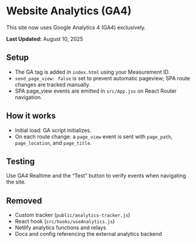 # Website Analytics (GA4)

This site now uses Google Analytics 4 (GA4) exclusively.

**Last Updated:** August 10, 2025

## Setup

- The GA tag is added in `index.html` using your Measurement ID.
- `send_page_view: false` is set to prevent automatic pageview; SPA route changes are tracked manually.
- SPA page_view events are emitted in `src/App.jsx` on React Router navigation.

## How it works

- Initial load: GA script initializes.
- On each route change: a `page_view` event is sent with `page_path`, `page_location`, and `page_title`.

## Testing

Use GA4 Realtime and the “Test” button to verify events when navigating the site.

## Removed

- Custom tracker (`public/analytics-tracker.js`)
- React hook (`src/hooks/useAnalytics.js`)
- Netlify analytics functions and relays
- Docs and config referencing the external analytics backend